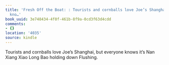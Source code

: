 ```yaml
---
title: 'Fresh Off the Boat: : Tourists and cornballs love Joe’s Shanghai, but everyone
  kno…'
book_uuid: 3e748434-4f0f-461b-8f9a-0cd3f63d4cdd
comments:
- {}
location: '4035'
source: kindle
---
```


Tourists and cornballs love Joe’s Shanghai, but everyone knows it’s Nan Xiang Xiao Long Bao holding down Flushing.